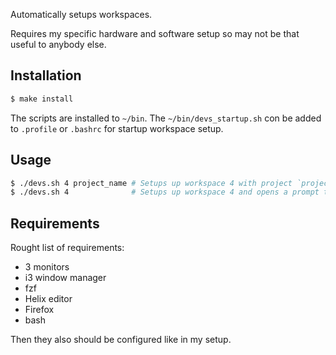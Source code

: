 Automatically setups workspaces.

Requires my specific hardware and software setup so may not be that useful to anybody else.

## Installation
```bash
$ make install
```
The scripts are installed to `~/bin`.
The `~/bin/devs_startup.sh` con be added to `.profile` or `.bashrc` for startup workspace setup.

## Usage
```bash
$ ./devs.sh 4 project_name # Setups up workspace 4 with project `project_name`
$ ./devs.sh 4              # Setups up workspace 4 and opens a prompt to select project
```

## Requirements
Rought list of requirements:
- 3 monitors
- i3 window manager
- fzf
- Helix editor
- Firefox
- bash

Then they also should be configured like in my setup.
